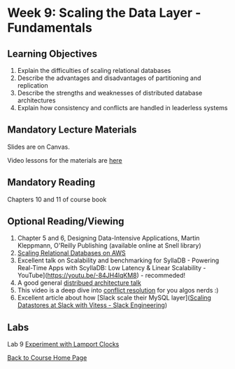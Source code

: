 # Week 9: Scaling the Data Layer - Fundamentals

## Learning Objectives

1. Explain the difficulties of scaling relational databases
2. Describe the advantages and disadvantages of partitioning and replication 
3. Describe the strengths and weaknesses of distributed database  architectures
4. Explain how consistency and conflicts are handled in leaderless systems

## Mandatory Lecture Materials

Slides are on Canvas.

Video lessons for the materials are [here](https://sites.google.com/view/scalability/lessons)

## Mandatory Reading

Chapters 10 and 11 of course book

## Optional Reading/Viewing

1. Chapter 5 and 6, Designing Data-Intensive Applications, Martin Kleppmann, O'Reilly Publishing (available online at Snell library)
2. [Scaling Relational Databases on AWS](https://www.youtube.com/watch?v=lQEMV_Qgjrw)
3. Excellent talk on Scalability and benchmarking for SyllaDB  - Powering Real-Time Apps with ScyllaDB: Low Latency &amp; Linear Scalability - YouTube](https://youtu.be/-84JH4lqKM8) - recommeded!
4. A good general [distribued architecture talk](https://www.youtube.com/watch?v=tpspO9K28PM)
5. This video is a deep dive into [conflict resolution](https://www.youtube.com/watch?v=8_DfwEpHE88&list=PLeKd45zvjcDHJxge6VtYUAbYnvd_VNQCx&index=5) for you algos nerds :) 
6. Excellent article about how [Slack scale their MySQL layer]([Scaling Datastores at Slack with Vitess - Slack Engineering](https://slack.engineering/scaling-datastores-at-slack-with-vitess/))

## Labs

Lab 9 [Experiment with Lamport Clocks](https://gortonator.github.io/bsds-6650/labs/lab-9)

[Back to Course Home Page](https://gortonator.github.io/bsds-6650/)
